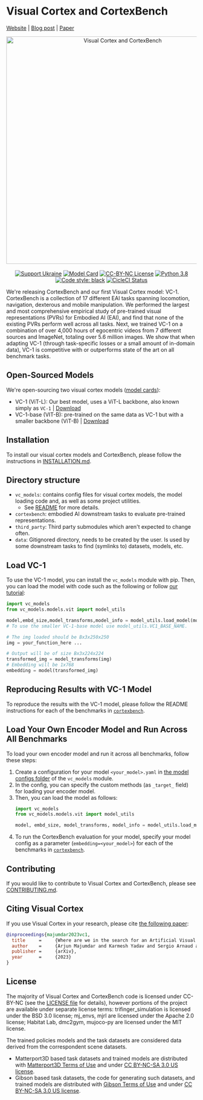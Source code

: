 # Visual Cortex and CortexBench
[Website](https://eai-vc.github.io/) | [Blog post](https://ai.facebook.com/blog/robots-learning-video-simulation-artificial-visual-cortex-vc-1) | [Paper](https://ai.facebook.com/research/publications/where-are-we-in-the-search-for-an-artificial-visual-cortex-for-embodied-intelligence/)

<p align="center">
  <img src="res/img/vc1_teaser.gif" alt="Visual Cortex and CortexBench" width="600">

  <br />
  <br />
  <a href="https://opensource.fb.com/support-ukraine"><img alt="Support Ukraine" src="https://img.shields.io/badge/Support-Ukraine-FFD500?style=flat&labelColor=005BBB" /></a>
  <a href="./MODEL_CARD.md"><img alt="Model Card" src="https://img.shields.io/badge/model--card-VC--1-green.svg" /></a>
  <a href="./LICENSE"><img alt="CC-BY-NC License" src="https://img.shields.io/badge/license-CC--BY--NC-blue.svg" /></a>
  <a href="Python 3.8"><img alt="Python 3.8" src="https://img.shields.io/badge/python-3.8-blue.svg" /></a>
  <a href="https://github.com/psf/black"><img alt="Code style: black" src="https://img.shields.io/badge/code%20style-black-000000.svg" /></a>
  <a href="https://app.circleci.com/pipelines/github/facebookresearch/eai-vc/"><img alt="CicleCI Status" src="https://dl.circleci.com/status-badge/img/gh/facebookresearch/eai-vc/tree/main.svg?style=shield&circle-token=dbbc3a068a155612bcafee8483cac9bf0dda1231" /></a>
</p>


We're releasing CortexBench and our first Visual Cortex model: VC-1. CortexBench is a collection of 17 different EAI tasks spanning locomotion, navigation, dexterous and mobile manipulation. We performed the largest and most comprehensive empirical study of pre-trained visual representations (PVRs) for Embodied AI (EAI), and find that none of the existing PVRs perform well across all tasks. Next, we trained VC-1 on a combination of over 4,000 hours of egocentric videos from 7 different sources and ImageNet, totaling over 5.6 million images. We show that when adapting VC-1 (through task-specific losses or a small amount of in-domain data), VC-1 is competitive with or outperforms state of the art on all benchmark tasks.

## Open-Sourced Models
We're open-sourcing two visual cortex models ([model cards](./MODEL_CARD.md)):
* VC-1 (ViT-L): Our best model, uses a ViT-L backbone, also known simply as `VC-1` | [Download](https://dl.fbaipublicfiles.com/eai-vc/vc1_vitl.pth)
* VC-1-base (VIT-B): pre-trained on the same data as VC-1 but with a smaller backbone (ViT-B) | [Download](https://dl.fbaipublicfiles.com/eai-vc/vc1_vitb.pth)

## Installation

To install our visual cortex models and CortexBench, please follow the instructions in [INSTALLATION.md](INSTALLATION.md).

## Directory structure

- `vc_models`: contains config files for visual cortex models, the model loading code and, as well as some project utilities.
    - See [README](./vc-models/README.md) for more details.
- `cortexbench`: embodied AI downstream tasks to evaluate pre-trained representations.
- `third_party`: Third party submodules which aren't expected to change often.
- `data`: Gitignored directory, needs to be created by the user. Is used by some downstream tasks to find (symlinks to) datasets, models, etc.

## Load VC-1 

To use the VC-1 model, you can install the `vc_models` module with pip. Then, you can load the model with code such as the following or follow [our tutorial](./tutorial/tutorial_vc.ipynb):
```python
import vc_models
from vc_models.models.vit import model_utils

model,embd_size,model_transforms,model_info = model_utils.load_model(model_utils.VC1_LARGE_NAME)
# To use the smaller VC-1-base model use model_utils.VC1_BASE_NAME.

# The img loaded should be Bx3x250x250
img = your_function_here ...

# Output will be of size Bx3x224x224
transformed_img = model_transforms(img)
# Embedding will be 1x768
embedding = model(transformed_img)
```

## Reproducing Results with VC-1 Model
To reproduce the results with the VC-1 model, please follow the README instructions for each of the benchmarks in [`cortexbench`](./cortexbench/).


## Load Your Own Encoder Model and Run Across All Benchmarks
To load your own encoder model and run it across all benchmarks, follow these steps:
1. Create a configuration for your model `<your_model>.yaml` in  [the model configs folder](vc_models/src/vc_models/conf/model/) of the `vc_models` module.
1. In the config, you can specify the custom methods (as `_target_` field) for loading your encoder model.
1. Then, you can load the model as follows:
    ```python
    import vc_models
    from vc_models.models.vit import model_utils

    model, embd_size, model_transforms, model_info = model_utils.load_model(<your_model>)
    ```
1. To run the CortexBench evaluation for your model, specify your model config as a parameter (`embedding=<your_model>`) for each of the benchmarks in [`cortexbench`](./cortexbench/).

## Contributing

If you would like to contribute to Visual Cortex and CortexBench, please see [CONTRIBUTING.md](CONTRIBUTING.md).

## Citing Visual Cortex
If you use Visual Cortex in your research, please cite [the following paper](https://ai.facebook.com/research/publications/where-are-we-in-the-search-for-an-artificial-visual-cortex-for-embodied-intelligence/):

```bibtex
@inproceedings{majumdar2023vc1,
  title     =     {Where are we in the search for an Artificial Visual Cortex for Embodied Intelligence?},
  author    =     {Arjun Majumdar and Karmesh Yadav and Sergio Arnaud and Yecheng Jason Ma and Claire Chen and Sneha Silwal and Aryan Jain and Vincent-Pierre Berges and Pieter Abbeel and Jitendra Malik and Dhruv Batra and Yixin Lin and Oleksandr Maksymets and Aravind Rajeswaran and Franziska Meier},
  publisher =     {arXiv},
  year      =     {2023}
}
```

## License
The majority of Visual Cortex and CortexBench code is licensed under CC-BY-NC (see the [LICENSE file](/LICENSE) for details), however portions of the project are available under separate license terms: trifinger_simulation is licensed under the BSD 3.0 license; mj_envs, mjrl are licensed under the Apache 2.0 license; Habitat Lab, dmc2gym, mujoco-py are licensed under the MIT license.

The trained policies models and the task datasets are considered data derived from the correspondent scene datasets.

- Matterport3D based task datasets and trained models are distributed with [Matterport3D Terms of Use](http://kaldir.vc.in.tum.de/matterport/MP_TOS.pdf) and under [CC BY-NC-SA 3.0 US license](https://creativecommons.org/licenses/by-nc-sa/3.0/us/).
- Gibson based task datasets, the code for generating such datasets, and trained models are distributed with [Gibson Terms of Use](https://storage.googleapis.com/gibson_material/Agreement%20GDS%2006-04-18.pdf) and under [CC BY-NC-SA 3.0 US license](https://creativecommons.org/licenses/by-nc-sa/3.0/us/).
